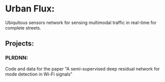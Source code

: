 # Urban Flux:
Ubiquitous sensors network for sensing multimodal traffic in real-time for complete streets.

## Projects:
### PLRDNN:  
Code and data for the paper "A semi-supervised deep residual network for mode detection in Wi-Fi signals"
